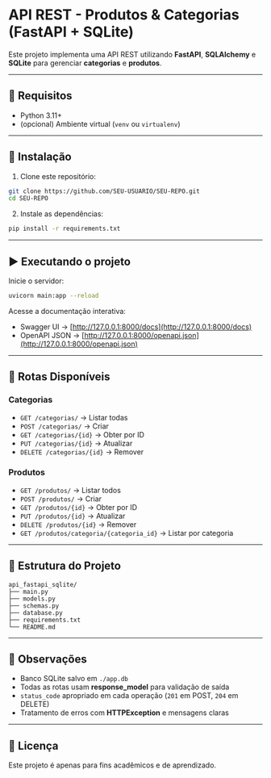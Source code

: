 # API REST - Produtos & Categorias (FastAPI + SQLite)

Este projeto implementa uma API REST utilizando **FastAPI**, **SQLAlchemy** e **SQLite** para gerenciar **categorias** e **produtos**.

---

## 🚀 Requisitos
- Python 3.11+
- (opcional) Ambiente virtual (`venv` ou `virtualenv`)

---

## 🔧 Instalação

1. Clone este repositório:
```bash
git clone https://github.com/SEU-USUARIO/SEU-REPO.git
cd SEU-REPO
```

2. Instale as dependências:
```bash
pip install -r requirements.txt
```

---

## ▶️ Executando o projeto

Inicie o servidor:
```bash
uvicorn main:app --reload
```

Acesse a documentação interativa:
- Swagger UI → [http://127.0.0.1:8000/docs](http://127.0.0.1:8000/docs)
- OpenAPI JSON → [http://127.0.0.1:8000/openapi.json](http://127.0.0.1:8000/openapi.json)

---

## 📌 Rotas Disponíveis

### Categorias
- `GET /categorias/` → Listar todas
- `POST /categorias/` → Criar
- `GET /categorias/{id}` → Obter por ID
- `PUT /categorias/{id}` → Atualizar
- `DELETE /categorias/{id}` → Remover

### Produtos
- `GET /produtos/` → Listar todos
- `POST /produtos/` → Criar
- `GET /produtos/{id}` → Obter por ID
- `PUT /produtos/{id}` → Atualizar
- `DELETE /produtos/{id}` → Remover
- `GET /produtos/categoria/{categoria_id}` → Listar por categoria

---

## 📂 Estrutura do Projeto
```
api_fastapi_sqlite/
├── main.py
├── models.py
├── schemas.py
├── database.py
├── requirements.txt
└── README.md
```

---

## 📌 Observações
- Banco SQLite salvo em `./app.db`
- Todas as rotas usam **response_model** para validação de saída
- `status_code` apropriado em cada operação (`201` em POST, `204` em DELETE)
- Tratamento de erros com **HTTPException** e mensagens claras

---

## 📜 Licença
Este projeto é apenas para fins acadêmicos e de aprendizado.
